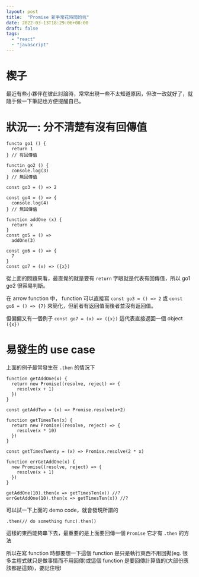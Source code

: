 ```yaml
---
layout: post
title:  "Promise 新手常花時間的坑"
date: 2022-03-13T18:29:06+08:00
draft: false
tags: 
  - "react"
  - "javascript"
---
```


# 楔子
最近有些小夥伴在彼此討論時，常常出現一些不太知道原因，但改一改就好了，就隨手做一下筆記也方便提醒自已。

# 狀況一: 分不清楚有沒有回傳值

```
functo go1 () {
  return 1
} // 有回傳值

functin go2 () {
  console.log(3)
} // 無回傳值

const go3 = () => 2

const go4 = () => {
  console.log(4)
} // 無回傳值

function addOne (x) {
  return x
}
const go5 = () =>
  addOne(3)

const go6 = () => {
  7
}
const go7 = (x) => ({x})
```

從上面的問題來看，最直覺的就是要有 `return` 字眼就是代表有回傳值，所以 go1 go2 很容易判斷。

在 arrow function 中， function 可以直接寫 `const go3 = () => 2` 或 `const go6 = () => {7}` 來簡化，但前者有返回值而後者並沒有返回值。

但偏偏又有一個例子 `const go7 = (x) => ({x})` 這代表直接返回一個 object `({x})`

# 易發生的 use case
上面的例子最常發生在 `.then` 的情況下

```
function getAddOne(x) {
  return new Promise((resolve, reject) => {
    resolve(x + 1)
  })
}

const getAddTwo = (x) => Promise.resolve(x+2)

function getTimesTen(x) {
  return new Promise((resolve, reject) => {
    resolve(x * 10)
  })
}

const getTimesTwenty = (x) => Promise.resolve(2 * x)

function errGetAddOne(x) {
  new Promise((resolve, reject) => {
    resolve(x + 1)
  })
}

getAddOne(10).then(x => getTimesTen(x)) //?
errGetAddOne(10).then(x => getTimesTen(x)) //?

```

可以試一下上面的 demo code，就會發現所謂的 

`.then(// do something func).then()`

這樣的東西能夠串下去，最重要的是上面要回傳一個 `Promise` 它才有 `.then` 的方法

所以在寫 function 時都要想一下這個 function 是只是執行東西不用回拋(eg. 很多主程式就只是做事情而不用回傳)或這個 function 是要回傳計算值的(大部份應該都是這類)，要記住哦!